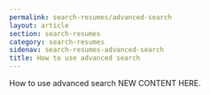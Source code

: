 ```yaml
---
permalink: search-resumes/advanced-search
layout: article
section: search-resumes
category: search-resumes
sidenav: search-resumes-advanced-search
title: How to use advanced search
---
```


How to use advanced search NEW CONTENT HERE.
